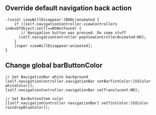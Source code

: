 ## Override default navigation back action

    -(void) viewWillDisappear:(BOOL)animated {
        if ([self.navigationController.viewControllers indexOfObject:self]==NSNotFound) {
           // Navigation button was pressed. Do some stuff 
          [self.navigationController popViewControllerAnimated:NO];
        }
        [super viewWillDisappear:animated];
    }
    
## Change global barButtonColor

    
    // Set NavigationBar white background
    [self.navigationController.navigationBar setBarTintColor:[UIColor whiteColor]];
    [self.navigationController.navigationBar setTranslucent:NO];
    
    // Set BarButtonItem color
    [[self.navigationController navigationBar] setTintColor:[UIColor raindropBlueColor]];